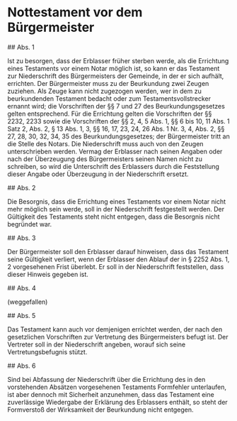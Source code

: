 # Nottestament vor dem Bürgermeister



\#\# Abs. 1

 Ist zu besorgen, dass der Erblasser früher sterben werde, als die Errichtung eines Testaments vor einem Notar möglich ist, so kann er das Testament zur Niederschrift des Bürgermeisters der Gemeinde, in der er sich aufhält, errichten. Der Bürgermeister muss zu der Beurkundung zwei Zeugen zuziehen. Als Zeuge kann nicht zugezogen werden, wer in dem zu beurkundenden Testament bedacht oder zum Testamentsvollstrecker ernannt wird; die Vorschriften der §§ 7 und 27 des Beurkundungsgesetzes gelten entsprechend. Für die Errichtung gelten die Vorschriften der §§ 2232, 2233 sowie die Vorschriften der §§ 2, 4, 5 Abs. 1, §§ 6 bis 10, 11 Abs. 1 Satz 2, Abs. 2, § 13 Abs. 1, 3, §§ 16, 17, 23, 24, 26 Abs. 1 Nr. 3, 4, Abs. 2, §§ 27, 28, 30, 32, 34, 35 des Beurkundungsgesetzes; der Bürgermeister tritt an die Stelle des Notars. Die Niederschrift muss auch von den Zeugen unterschrieben werden. Vermag der Erblasser nach seinen Angaben oder nach der Überzeugung des Bürgermeisters seinen Namen nicht zu schreiben, so wird die Unterschrift des Erblassers durch die Feststellung dieser Angabe oder Überzeugung in der Niederschrift ersetzt.

\#\# Abs. 2

 Die Besorgnis, dass die Errichtung eines Testaments vor einem Notar nicht mehr möglich sein werde, soll in der Niederschrift festgestellt werden. Der Gültigkeit des Testaments steht nicht entgegen, dass die Besorgnis nicht begründet war.

\#\# Abs. 3

 Der Bürgermeister soll den Erblasser darauf hinweisen, dass das Testament seine Gültigkeit verliert, wenn der Erblasser den Ablauf der in § 2252 Abs. 1, 2 vorgesehenen Frist überlebt. Er soll in der Niederschrift feststellen, dass dieser Hinweis gegeben ist.

\#\# Abs. 4

(weggefallen)

\#\# Abs. 5

 Das Testament kann auch vor demjenigen errichtet werden, der nach den gesetzlichen Vorschriften zur Vertretung des Bürgermeisters befugt ist. Der Vertreter soll in der Niederschrift angeben, worauf sich seine Vertretungsbefugnis stützt.

\#\# Abs. 6

 Sind bei Abfassung der Niederschrift über die Errichtung des in den vorstehenden Absätzen vorgesehenen Testaments Formfehler unterlaufen, ist aber dennoch mit Sicherheit anzunehmen, dass das Testament eine zuverlässige Wiedergabe der Erklärung des Erblassers enthält, so steht der Formverstoß der Wirksamkeit der Beurkundung nicht entgegen. 

